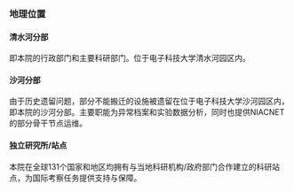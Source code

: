 <h3 class="text-center">地理位置</h3>

#### 清水河分部
即本院的行政部门和主要科研部门。位于电子科技大学清水河园区内。

#### 沙河分部
由于历史遗留问题，部分不能搬迁的设施被遗留在位于电子科技大学沙河园区内，即本院的沙河分部。主要职能为异常档案和实验数据分析，同时也提供NIACNET的部分骨干节点运维。

#### 独立研究所/站点
本院在全球131个国家和地区均拥有与当地科研机构/政府部门合作建立的科研站点，为国际考察任务提供支持与保障。